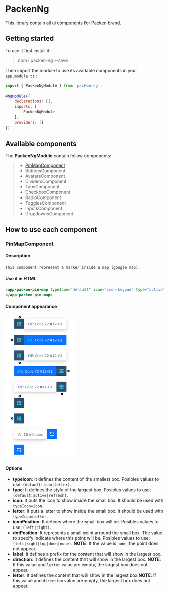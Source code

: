 # PackenNg

This library contain all ui components for [Packen](https://packen.co) brand.

## Getting started

To use it first install it:

> npm i packen-ng --save

Then import the module to use its available components in your `app.module.ts` :

``` javascript
import { PackenNgModule } from 'packen-ng';

@NgModule({
    declarations: [],
    imports: [
        PackenNgModule
    ],
    providers: []
})
```

## Available components

The **PackenNgModule** contain follow components:

>
> * [PinMapComponent](###PinMapComponent)
> * ButtonsComponent
> * AvatarsComponent
> * DividersComponent
> * TabsComponent
> * CheckboxComponent
> * RadioComponent
> * TogglesComponent
> * InputsComponent
> * DropdownsComponent
>

## How to use each component

### PinMapComponent

#### Description

``` 
This component represent a marker inside a map (google map).
```

#### Use it in HTML

``` html
<app-packen-pin-map typeIcon="default" icon="icon-keypad" type="active" [label]="'somelabel" [direction]="somedescription" iconPosition="left" dotPosition="down">
</app-packen-pin-map>
```

#### Component appearance

![](https://github.com/Packen-SAS/components-ng/blob/master/src/assets/examples/packen-pin.png)

#### Options

 - **typeIcon**: It defines the content of the smallest box. Posibles values to use: `(default|icon|letter)`.
 - **type**: It defines the style of the largest box. Posibles values to use: `(default|active|refresh)`.
 - **icon**: It puts the icon to show inside the small box. It should be used with `typeIcon=icon`.
 - **letter**: It puts a letter to show inside the small box. It should be used with `typeIcon=letter`.
 - **iconPosition**: It defines where the small box will be. Posibles values to use: `(left|right)`.
 - **dotPosition**: It represents a small point arround the small box. The value to specify indicate where this point will be. Posibles values to use: `(left|right|top|down|none)`. **NOTE**: If the value is `none`, the point does not appear.
 - **label**: It defines a prefix for the content that will show in the largest box.
 - **direction**: It defines the content that will show in the largest box. **NOTE**: If this value and `letter` value are empty, the largest box does not appear.
 - **letter**: It defines the content that will show in the largest box.**NOTE**: If this value and `direction` value are empty, the largest box does not appear.
